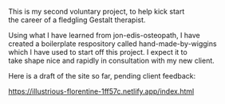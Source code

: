 This is my second voluntary project, to help kick start\
the career of a fledgling Gestalt therapist.

Using what I have learned from jon-edis-osteopath, I have\
created a boilerplate respository called hand-made-by-wiggins\
which I have used to start off this project. I expect it to\
take shape nice and rapidly in consultation with my new client.

Here is a draft of the site so far, pending client feedback:

https://illustrious-florentine-1ff57c.netlify.app/index.html
